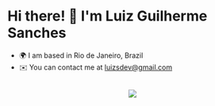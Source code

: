 # Hi there! 👋 I'm Luiz Guilherme Sanches
- 🌍  I am based in Rio de Janeiro, Brazil
- ✉️  You can contact me at luizsdev@gmail.com
<div align="center">
  <br>
  <a href="https://www.linkedin.com/in/luizsdev/" target="_blank">
    <img src="https://img.shields.io/badge/-LinkedIn-%230077B5?style=for-the-badge&logo=linkedin&logoColor=white" target="_blank" />
  </a>
</div>
